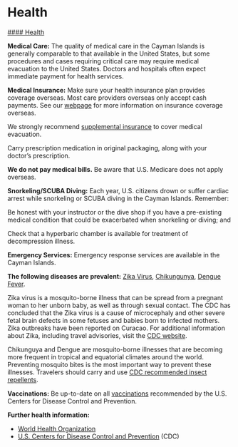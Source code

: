 # Health

[#### Health](javascript:void(0); "Health")

**Medical Care:** The quality of medical care in the Cayman Islands is generally comparable to that available in the United States, but some procedures and cases requiring critical care may require medical evacuation to the United States. Doctors and hospitals often expect immediate payment for health services.

**Medical Insurance:** Make sure your health insurance plan provides coverage overseas. Most care providers overseas only accept cash payments. See our [webpage](https://travel.state.gov/content/travel/en/international-travel/before-you-go/your-health-abroad/Insurance_Coverage_Overseas.html) for more information on insurance coverage overseas.

We strongly recommend [supplemental insurance](https://travel.state.gov/content/travel/en/international-travel/before-you-go/your-health-abroad/Insurance_Coverage_Overseas.html) to cover medical evacuation.

Carry prescription medication in original packaging, along with your doctor’s prescription.

**We do not pay medical bills.** Be aware that U.S. Medicare does not apply overseas.

**Snorkeling/SCUBA Diving:** Each year, U.S. citizens drown or suffer cardiac arrest while snorkeling or SCUBA diving in the Cayman Islands. Remember:

Be honest with your instructor or the dive shop if you have a pre-existing medical condition that could be exacerbated when snorkeling or diving; and

Check that a hyperbaric chamber is available for treatment of decompression illness.

**Emergency Services:** Emergency response services are available in the Cayman Islands.

**The following diseases are prevalent:** [Zika Virus](http://www.cdc.gov/zika/index.html), [Chikungunya](http://www.cdc.gov/chikungunya/), [Dengue Fever](http://www.cdc.gov/Dengue/).

Zika virus is a mosquito-borne illness that can be spread from a pregnant woman to her unborn baby, as well as through sexual contact. The CDC has concluded that the Zika virus is a cause of microcephaly and other severe fetal brain defects in some fetuses and babies born to infected mothers. Zika outbreaks have been reported on Curacao. For additional information about Zika, including travel advisories, visit the [CDC website](http://www.cdc.gov/zika/index.html).

Chikunguya and Dengue are mosquito-borne illnesses that are becoming more frequent in tropical and equatorial climates around the world. Preventing mosquito bites is the most important way to prevent these illnesses. Travelers should carry and use [CDC recommended insect repellents](http://wwwnc.cdc.gov/travel/yellowbook/2016/the-pre-travel-consultation/protection-against-mosquitoes-ticks-other-arthropods).

**Vaccinations:** Be up-to-date on all [vaccinations](https://www.cdc.gov/vaccines/index.html) recommended by the U.S. Centers for Disease Control and Prevention.

**Further health information:**

* [World Health Organization](https://www.who.int/)
* [U.S. Centers for Disease Control and Prevention](http://wwwnc.cdc.gov/travel/) (CDC)
